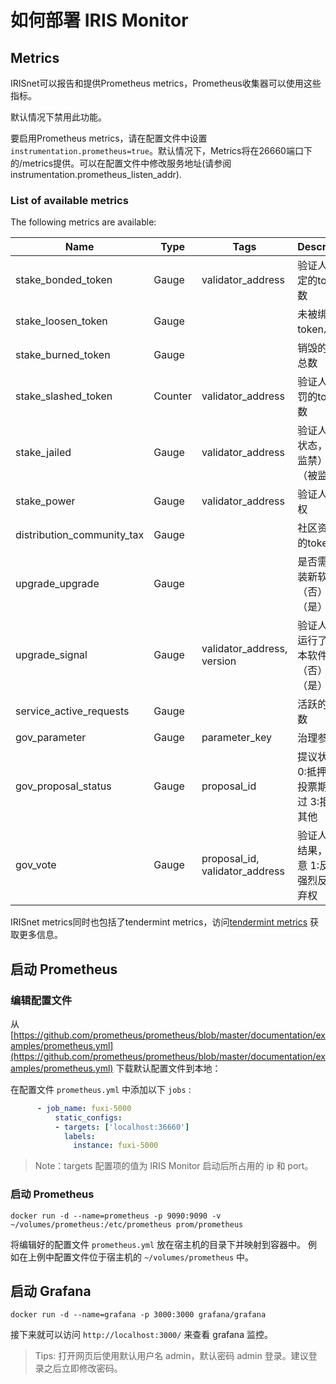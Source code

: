 # 如何部署 IRIS Monitor

## Metrics

IRISnet可以报告和提供Prometheus metrics，Prometheus收集器可以使用这些指标。

默认情况下禁用此功能。

要启用Prometheus metrics，请在配置文件中设置`instrumentation.prometheus=true`。默认情况下，Metrics将在26660端口下的/metrics提供。可以在配置文件中修改服务地址(请参阅 instrumentation.prometheus\_listen\_addr).

### List of available metrics

The following metrics are available:

| Name | Type | Tags | Description |
| ---- | ---- | ---- | ----------- |
| stake_bonded_token | Gauge | validator_address | 验证人被绑定的token总数 |
| stake_loosen_token | Gauge |                   | 未被绑定的token总数 |
| stake_burned_token | Gauge |                   | 销毁的token总数 |
| stake_slashed_token | Counter | validator_address | 验证人被惩罚的token总数 |
| stake_jailed        | Gauge | validator_address | 验证人监禁状态，0（未监禁）或1（被监禁） |
| stake_power         | Gauge | validator_address | 验证人投票权 |
| distribution_community_tax  | Gauge |  | 社区资金池的token总数 |
| upgrade_upgrade  | Gauge |  | 是否需要安装新软件，0（否）或1（是） |
| upgrade_signal  | Gauge | validator_address, version | 验证人是否运行了新版本软件，0（否）或1（是）|
| service_active_requests  | Gauge |  | 活跃的请求数 |
| gov_parameter  | Gauge |  parameter_key | 治理参数 |
| gov_proposal_status  | Gauge |  proposal_id | 提议状态，0:抵押期 1:投票期 2:通过 3:拒绝 4:其他 |
| gov_vote  | Gauge |  proposal_id, validator_address | 验证人投票结果，0:同意 1:反对 2:强烈反对 3:弃权 |


IRISnet metrics同时也包括了tendermint metrics，访问[tendermint metrics](https://github.com/irisnet/tendermint/blob/irisnet/v0.27.3-iris/docs/tendermint-core/metrics.md) 获取更多信息。

## 启动 Prometheus

### 编辑配置文件

从 [https://github.com/prometheus/prometheus/blob/master/documentation/examples/prometheus.yml](https://github.com/prometheus/prometheus/blob/master/documentation/examples/prometheus.yml) 下载默认配置文件到本地：

在配置文件 `prometheus.yml` 中添加以下 `jobs` :

```yaml
      - job_name: fuxi-5000
          static_configs:
          - targets: ['localhost:36660']
            labels:
              instance: fuxi-5000
```

> Note：targets 配置项的值为 IRIS Monitor 启动后所占用的 ip 和 port。 

### 启动 Prometheus

```bashg
docker run -d --name=prometheus -p 9090:9090 -v ~/volumes/prometheus:/etc/prometheus prom/prometheus
```

将编辑好的配置文件 `prometheus.yml` 放在宿主机的目录下并映射到容器中。
例如在上例中配置文件位于宿主机的 `~/volumes/prometheus` 中。


## 启动 Grafana

```
docker run -d --name=grafana -p 3000:3000 grafana/grafana
```

接下来就可以访问 `http://localhost:3000/` 来查看 grafana 监控。

> Tips: 打开网页后使用默认用户名 admin，默认密码 admin 登录。建议登录之后立即修改密码。

